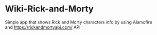 # Wiki-Rick-and-Morty
Simple app that shows Rick and Morty characters info by using Alamofire and https://rickandmortyapi.com/ API

